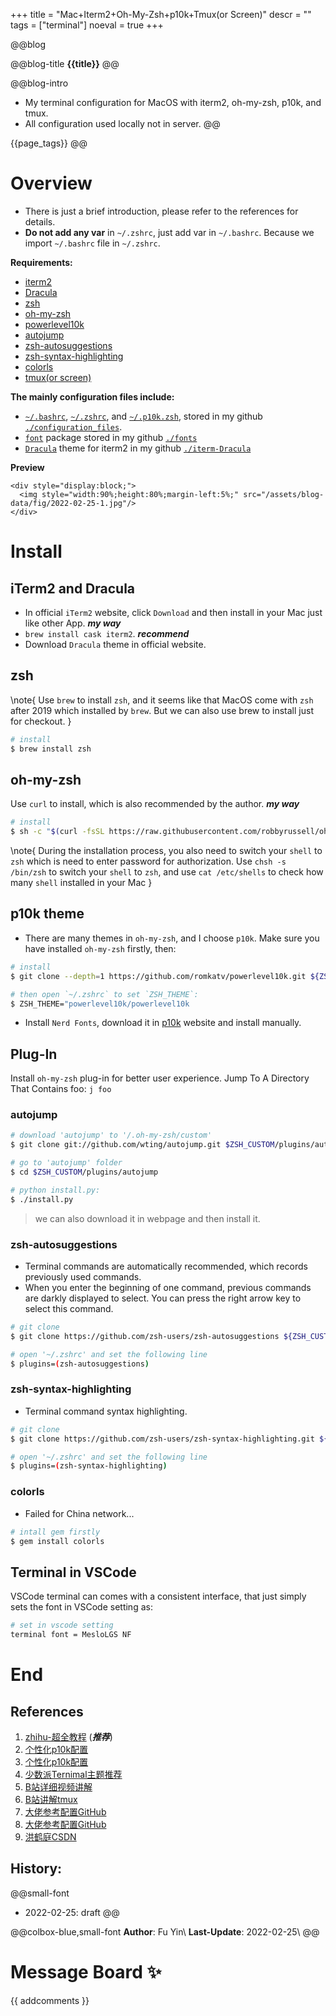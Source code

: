 +++
title = "Mac+Iterm2+Oh-My-Zsh+p10k+Tmux(or Screen)"
descr = ""
tags = ["terminal"]
noeval = true
+++



<!-- ####################################
          [1]. Abstract
#################################### -->

@@blog
<!-- a.blog title -->
@@blog-title 
**{{title}}** 
@@
<!-- b.blog intro -->
@@blog-intro
- My terminal configuration for MacOS with iterm2, oh-my-zsh, p10k, and tmux.
- All configuration used locally not in server.
@@
<!-- c.blog tag -->
{{page_tags}}
@@

<!-- d.toc -->
<!-- \toc -->



<!-- ####################################
          [2]. Content
#################################### -->

# Overview

- There is just a brief introduction, please refer to the references for details. 
- **Do not add any var** in `~/.zshrc`, just add var in `~/.bashrc`. Because we import `~/.bashrc` file in `~/.zshrc`.

**Requirements:**
- [iterm2](https://iterm2.com/)
- [Dracula](https://draculatheme.com/)
- [zsh](https://www.zsh.org/)
- [oh-my-zsh](https://github.com/ohmyzsh/ohmyzsh)
- [powerlevel10k](https://github.com/romkatv/powerlevel10k)
- [autojump](https://github.com/wting/autojump)
- [zsh-autosuggestions](https://github.com/zsh-users/zsh-autosuggestions)
- [zsh-syntax-highlighting](https://github.com/zsh-users/zsh-syntax-highlighting)
- [colorls](https://github.com/athityakumar/colorls)
- [tmux(or screen)](https://github.com/tmux/tmux)

**The mainly configuration files include:**
- [`~/.bashrc`](https://github.com/OUCyf/my-terminal-config/tree/main/configuration_files), [`~/.zshrc`](https://github.com/OUCyf/my-terminal-config/tree/main/configuration_files), and [`~/.p10k.zsh`](https://github.com/OUCyf/my-terminal-config/tree/main/configuration_files), stored in my github [`./configuration_files`](https://github.com/OUCyf/my-terminal-config).
- [`font`](https://github.com/OUCyf/my-terminal-config/tree/main/fonts) package stored in my github [`./fonts`](https://github.com/OUCyf/my-terminal-config) 
- [`Dracula`](https://github.com/OUCyf/my-terminal-config/tree/main/iterm-Dracula) theme for iterm2 in my github [`./iterm-Dracula`](https://github.com/OUCyf/my-terminal-config) 

**Preview**
~~~
<div style="display:block;">
  <img style="width:90%;height:80%;margin-left:5%;" src="/assets/blog-data/fig/2022-02-25-1.jpg"/>
</div>
~~~

# Install

## iTerm2 and Dracula
- In official `iTerm2` website, click `Download` and then install in your Mac just like other App. **_my way_**
- `brew install cask iterm2`. **_recommend_**
- Download `Dracula` theme in official website.


## zsh
\note{
  Use `brew` to install `zsh`, and it seems like that MacOS come with `zsh` after 2019 which installed by `brew`. But we can also use brew to install just for checkout.
}
```bash
# install
$ brew install zsh
```

## oh-my-zsh
Use `curl` to install, which is also recommended by the author. **_my way_**
```bash
# install
$ sh -c "$(curl -fsSL https://raw.githubusercontent.com/robbyrussell/oh-my-zsh/master/tools/install.sh)"
```
\note{
  During the installation process, you also need to switch your `shell` to `zsh` which is need to enter password for authorization. Use `chsh -s /bin/zsh` to switch your `shell` to `zsh`, and use `cat /etc/shells` to check how many `shell` installed in your Mac
}


## p10k theme
- There are many themes in `oh-my-zsh`, and I choose `p10k`. Make sure you have installed `oh-my-zsh` firstly, then:

```bash
# install
$ git clone --depth=1 https://github.com/romkatv/powerlevel10k.git ${ZSH_CUSTOM:-~/.oh-my-zsh/custom}/themes/powerlevel10k

# then open `~/.zshrc` to set `ZSH_THEME`:
$ ZSH_THEME="powerlevel10k/powerlevel10k
```

- Install `Nerd Fonts`, download it in [p10k](https://github.com/romkatv/powerlevel10k#set-colors-through-Powerlevel10k-configuration-parameters) website and install manually.


## Plug-In
Install `oh-my-zsh` plug-in for better user experience. Jump To A Directory That Contains foo: `j foo`

### autojump
```bash
# download 'autojump' to '/.oh-my-zsh/custom'
$ git clone git://github.com/wting/autojump.git $ZSH_CUSTOM/plugins/autojump

# go to 'autojump' folder
$ cd $ZSH_CUSTOM/plugins/autojump

# python install.py:
$ ./install.py
```
> we can also download it in webpage and then install it.


### zsh-autosuggestions
- Terminal commands are automatically recommended, which records previously used commands. 
- When you enter the beginning of one command, previous commands are darkly displayed to select. You can press the right arrow key to select this command.

```bash
# git clone
$ git clone https://github.com/zsh-users/zsh-autosuggestions ${ZSH_CUSTOM:-~/.oh-my-zsh/custom}/plugins/zsh-autosuggestions

# open '~/.zshrc' and set the following line
$ plugins=(zsh-autosuggestions)
```

### zsh-syntax-highlighting
- Terminal command syntax highlighting.

```bash
# git clone
$ git clone https://github.com/zsh-users/zsh-syntax-highlighting.git ${ZSH_CUSTOM:-~/.oh-my-zsh/custom}/plugins/zsh-syntax-highlighting

# open '~/.zshrc' and set the following line
$ plugins=(zsh-syntax-highlighting)
```

### colorls
- Failed for China network...

```bash
# intall gem firstly
$ gem install colorls
```


## Terminal in VSCode
VSCode terminal can comes with a consistent interface, that just simply sets the font in VSCode setting as:

```bash
# set in vscode setting
terminal font = MesloLGS NF
```





# End

## References

1. [zhihu-超全教程](https://www.zhihu.com/column/p/145437836) (**_推荐_**)
1. [个性化p10k配置](https://suixinblog.cn/2019/09/beautify-terminal.html)
1. [个性化p10k配置](https://www.packetmania.net/2021/11/13/iTerm2-OMZ-Powerlevel10k/)
1. [少数派Ternimal主题推荐](https://sspai.com/post/53008)
1. [B站详细视频讲解](https://www.bilibili.com/video/BV19Z4y1P7ZL/?spm_id_from=autoNext)
1. [B站讲解tmux](https://www.bilibili.com/video/BV1rb411t7kd?from=search&seid=15827394807027530041&spm_id_from=333.337.0.0)
1. [大佬参考配置GitHub](https://github.com/wangshub/dotfile)
1. [大佬参考配置GitHub](https://github.com/thehalfspace/dotfiles2)
1. [洪鹤庭CSDN](https://blog.csdn.net/icestars/article/details/121098804?spm=1001.2014.3001.5501)

## History:
@@small-font
- 2022-02-25: draft
@@

@@colbox-blue,small-font
**Author**: Fu Yin\\
**Last-Update**: 2022-02-25\\
@@


# Message Board ✨
{{ addcomments }}